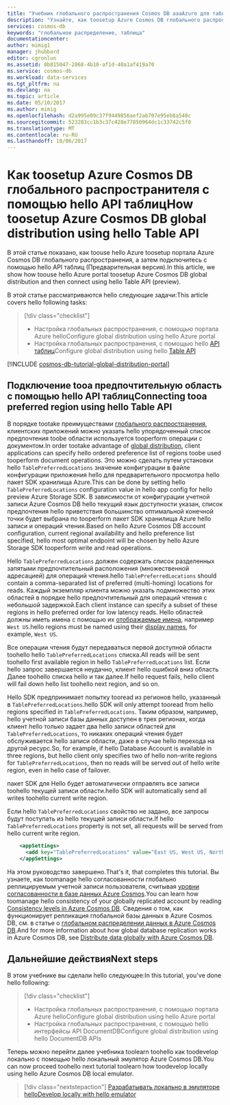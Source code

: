 ```yaml
---
title: "Учебник глобального распространения Cosmos DB aaaAzure для таблицы API | Документы Microsoft"
description: "Узнайте, как toosetup Azure Cosmos DB глобального распространителя с помощью hello API таблиц."
services: cosmos-db
keywords: "глобальное распределение, таблица"
documentationcenter: 
author: mimig1
manager: jhubbard
editor: cgronlun
ms.assetid: 8b815047-2868-4b10-af1d-40a1af419a70
ms.service: cosmos-db
ms.workload: data-services
ms.tgt_pltfrm: na
ms.devlang: na
ms.topic: article
ms.date: 05/10/2017
ms.author: mimig
ms.openlocfilehash: d2a995e09c37f9449856aef2ab707e95eb8a540c
ms.sourcegitcommit: 523283cc1b3c37c428e77850964dc1c33742c5f0
ms.translationtype: MT
ms.contentlocale: ru-RU
ms.lasthandoff: 10/06/2017
---
```

# <a name="how-toosetup-azure-cosmos-db-global-distribution-using-hello-table-api"></a><span data-ttu-id="ee946-104">Как toosetup Azure Cosmos DB глобального распространителя с помощью hello API таблиц</span><span class="sxs-lookup"><span data-stu-id="ee946-104">How toosetup Azure Cosmos DB global distribution using hello Table API</span></span>

<span data-ttu-id="ee946-105">В этой статье показано, как toouse hello Azure toosetup портала Azure Cosmos DB глобального распространения, а затем подключитесь с помощью hello API таблиц (Предварительная версия).</span><span class="sxs-lookup"><span data-stu-id="ee946-105">In this article, we show how toouse hello Azure portal toosetup Azure Cosmos DB global distribution and then connect using hello Table API (preview).</span></span>

<span data-ttu-id="ee946-106">В этой статье рассматриваются hello следующие задачи:</span><span class="sxs-lookup"><span data-stu-id="ee946-106">This article covers hello following tasks:</span></span> 

> [!div class="checklist"]
> * <span data-ttu-id="ee946-107">Настройка глобальных распространения, с помощью портала Azure hello</span><span class="sxs-lookup"><span data-stu-id="ee946-107">Configure global distribution using hello Azure portal</span></span>
> * <span data-ttu-id="ee946-108">Настройка глобальных распространения, с помощью hello [API таблиц](table-introduction.md)</span><span class="sxs-lookup"><span data-stu-id="ee946-108">Configure global distribution using hello [Table API](table-introduction.md)</span></span>

[!INCLUDE [cosmos-db-tutorial-global-distribution-portal](../../includes/cosmos-db-tutorial-global-distribution-portal.md)]


## <a name="connecting-tooa-preferred-region-using-hello-table-api"></a><span data-ttu-id="ee946-109">Подключение tooa предпочтительную область с помощью hello API таблиц</span><span class="sxs-lookup"><span data-stu-id="ee946-109">Connecting tooa preferred region using hello Table API</span></span>

<span data-ttu-id="ee946-110">В порядке tootake преимуществами [глобального распространения](distribute-data-globally.md), клиентских приложений можно указать hello упорядоченный список предпочтения toobe области используется tooperform операции с документом.</span><span class="sxs-lookup"><span data-stu-id="ee946-110">In order tootake advantage of [global distribution](distribute-data-globally.md), client applications can specify hello ordered preference list of regions toobe used tooperform document operations.</span></span> <span data-ttu-id="ee946-111">Это можно сделать путем установки hello `TablePreferredLocations` значение конфигурации в файле конфигурации приложения hello для предварительного просмотра hello пакет SDK хранилища Azure.</span><span class="sxs-lookup"><span data-stu-id="ee946-111">This can be done by setting hello `TablePreferredLocations` configuration value in hello app config for hello preview Azure Storage SDK.</span></span> <span data-ttu-id="ee946-112">В зависимости от конфигурации учетной записи Azure Cosmos DB hello текущий язык доступности указан, список предпочтения hello приветствия большинство оптимальной конечной точки будет выбрана по tooperform пакет SDK хранилища Azure hello записи и операций чтения.</span><span class="sxs-lookup"><span data-stu-id="ee946-112">Based on hello Azure Cosmos DB account configuration, current regional availability and hello preference list specified, hello most optimal endpoint will be chosen by hello Azure Storage SDK tooperform write and read operations.</span></span>

<span data-ttu-id="ee946-113">Hello `TablePreferredLocations` должен содержать список разделенных запятыми предпочтительный расположения (множественной адресацией) для операций чтения.</span><span class="sxs-lookup"><span data-stu-id="ee946-113">hello `TablePreferredLocations` should contain a comma-separated list of preferred (multi-homing) locations for reads.</span></span> <span data-ttu-id="ee946-114">Каждый экземпляр клиента можно указать подмножество этих областей в порядке hello предпочтительный для операций чтения с небольшой задержкой.</span><span class="sxs-lookup"><span data-stu-id="ee946-114">Each client instance can specify a subset of these regions in hello preferred order for low latency reads.</span></span> <span data-ttu-id="ee946-115">Hello областей должны иметь имена с помощью их [отображаемые имена](https://msdn.microsoft.com/library/azure/gg441293.aspx), например `West US`.</span><span class="sxs-lookup"><span data-stu-id="ee946-115">hello regions must be named using their [display names](https://msdn.microsoft.com/library/azure/gg441293.aspx), for example, `West US`.</span></span>

<span data-ttu-id="ee946-116">Все операции чтения будут передаваться первой доступной области toohello hello `TablePreferredLocations` списка.</span><span class="sxs-lookup"><span data-stu-id="ee946-116">All reads will be sent toohello first available region in hello `TablePreferredLocations` list.</span></span> <span data-ttu-id="ee946-117">Если hello запрос завершается неудачно, клиент hello ошибкой вниз область Далее toohello списка hello и так далее.</span><span class="sxs-lookup"><span data-stu-id="ee946-117">If hello request fails, hello client will fail down hello list toohello next region, and so on.</span></span>

<span data-ttu-id="ee946-118">Hello SDK предпринимает попытку tooread из регионов hello, указанный в `TablePreferredLocations`.</span><span class="sxs-lookup"><span data-stu-id="ee946-118">hello SDK will only attempt tooread from hello regions specified in `TablePreferredLocations`.</span></span> <span data-ttu-id="ee946-119">Таким образом, например, hello учетной записи базы данных доступен в трех регионах, когда клиент hello только задает два hello записи областей для `TablePreferredLocations`, то никаких операций чтения будет обслуживается hello записи области, даже в случае hello перехода на другой ресурс.</span><span class="sxs-lookup"><span data-stu-id="ee946-119">So, for example, if hello Database Account is available in three regions, but hello client only specifies two of hello non-write regions for `TablePreferredLocations`, then no reads will be served out of hello write region, even in hello case of failover.</span></span>

<span data-ttu-id="ee946-120">пакет SDK для Hello будет автоматически отправлять все записи toohello текущей записи области.</span><span class="sxs-lookup"><span data-stu-id="ee946-120">hello SDK will automatically send all writes toohello current write region.</span></span>

<span data-ttu-id="ee946-121">Если hello `TablePreferredLocations` свойство не задано, все запросы будут поступать из hello текущей записи области.</span><span class="sxs-lookup"><span data-stu-id="ee946-121">If hello `TablePreferredLocations` property is not set, all requests will be served from hello current write region.</span></span>

```xml
    <appSettings>
      <add key="TablePreferredLocations" value="East US, West US, North Europe"/>           
    </appSettings>
```

<span data-ttu-id="ee946-122">На этом руководство завершено.</span><span class="sxs-lookup"><span data-stu-id="ee946-122">That's it, that completes this tutorial.</span></span> <span data-ttu-id="ee946-123">Вы узнаете, как toomanage hello согласованности глобально реплицируемым учетной записи пользователя, считывая [уровни согласованности в базе данных Azure Cosmos](consistency-levels.md).</span><span class="sxs-lookup"><span data-stu-id="ee946-123">You can learn how toomanage hello consistency of your globally replicated account by reading [Consistency levels in Azure Cosmos DB](consistency-levels.md).</span></span> <span data-ttu-id="ee946-124">Сведения о том, как функционирует репликация глобальной базы данных в Azure Cosmos DB, см. в статье о [глобальном распределении данных в Azure Cosmos DB](distribute-data-globally.md).</span><span class="sxs-lookup"><span data-stu-id="ee946-124">And for more information about how global database replication works in Azure Cosmos DB, see [Distribute data globally with Azure Cosmos DB](distribute-data-globally.md).</span></span>

## <a name="next-steps"></a><span data-ttu-id="ee946-125">Дальнейшие действия</span><span class="sxs-lookup"><span data-stu-id="ee946-125">Next steps</span></span>

<span data-ttu-id="ee946-126">В этом учебнике вы сделали hello следующее:</span><span class="sxs-lookup"><span data-stu-id="ee946-126">In this tutorial, you've done hello following:</span></span>

> [!div class="checklist"]
> * <span data-ttu-id="ee946-127">Настройка глобальных распространения, с помощью портала Azure hello</span><span class="sxs-lookup"><span data-stu-id="ee946-127">Configure global distribution using hello Azure portal</span></span>
> * <span data-ttu-id="ee946-128">Настройка глобальных распространения, с помощью hello интерфейсы API DocumentDB</span><span class="sxs-lookup"><span data-stu-id="ee946-128">Configure global distribution using hello DocumentDB APIs</span></span>

<span data-ttu-id="ee946-129">Теперь можно перейти далее учебника toolearn toohello как toodevelop локально с помощью hello локальный эмулятор Azure Cosmos DB.</span><span class="sxs-lookup"><span data-stu-id="ee946-129">You can now proceed toohello next tutorial toolearn how toodevelop locally using hello Azure Cosmos DB local emulator.</span></span>

> [!div class="nextstepaction"]
> [<span data-ttu-id="ee946-130">Разрабатывать локально в эмуляторе hello</span><span class="sxs-lookup"><span data-stu-id="ee946-130">Develop locally with hello emulator</span></span>](local-emulator.md)
